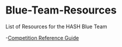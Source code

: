 # Blue-Team-Resources
List of Resources for the HASH Blue Team

-[Competition Reference Guide](https://hackmd.io/UG2PEQCYQmugWV87W7y97g)
